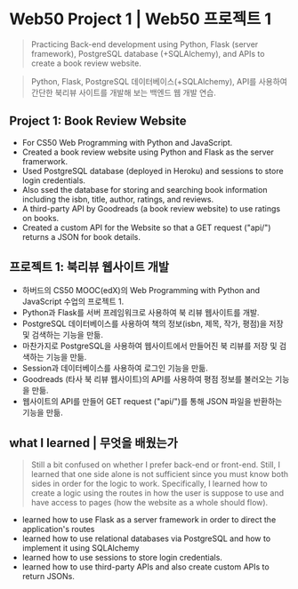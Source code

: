 # Web50 Project 1 | Web50 프로젝트 1
> Practicing Back-end development using Python, Flask (server framework), PostgreSQL database (+SQLAlchemy), and APIs to create a book review website.

> Python, Flask, PostgreSQL 데이터베이스(+SQLAlchemy), API를 사용하여 간단한 북리뷰 사이트를 개발해 보는 백엔드 웹 개발 연습.

## Project 1: Book Review Website
- For CS50 Web Programming with Python and JavaScript.
- Created a book review website using Python and Flask as the server framerwork.
- Used PostgreSQL database (deployed in Heroku) and sessions to store login credentials.
- Also ssed the database for storing and searching book information including the isbn, title, author, ratings, and reviews.
- A third-party API by Goodreads (a book review website) to use ratings on books.
- Created a custom API for the Website so that a GET request ("api/<isbn>") returns a JSON for book details.

## 프로젝트 1: 북리뷰 웹사이트 개발
- 하버드의 CS50 MOOC(edX)의 Web Programming with Python and JavaScript 수업의 프로젝트 1.
- Python과 Flask를 서버 프레임워크로 사용하여 북 리뷰 웹사이트를 개발.
- PostgreSQL 데이터베이스를 사용하여 책의 정보(isbn, 제목, 작가, 평점)을 저장 및 검색하는 기능을 만듦.
- 마찬가지로 PostgreSQL을 사용하여 웹사이트에서 만들어진 북 리뷰를 저장 및 검색하는 기능을 만듦.
- Session과 데이터베이스를 사용하여 로그인 기능을 만듦.
- Goodreads (타사 북 리뷰 웹사이트)의 API를 사용하여 평점 정보를 불러오는 기능을 만듦.
- 웹사이트의 API를 만들어 GET request ("api/<isbn>")를 통해 JSON 파일을 반환하는 기능을 만듦.

## what I learned | 무엇을 배웠는가
> Still a bit confused on whether I prefer back-end or front-end. Still, I learned that one side alone is not sufficient since you must know both sides in order for the logic to work. Specifically, I learned how to create a logic using the routes in how the user is suppose to use and have access to pages (how the website as a whole should flow).
- learned how to use Flask as a server framework in order to direct the application's routes
- learned how to use relational databases via PostgreSQL and how to implement it using SQLAlchemy
- learned how to use sessions to store login credentials. 
- learned how to use third-party APIs and also create custom APIs to return JSONs.
